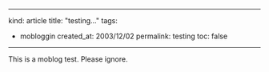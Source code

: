 -----
kind: article
title: "testing&#8230;"
tags:
- mobloggin
created_at: 2003/12/02
permalink: testing
toc: false
-----

<p>This is a moblog test. Please ignore.
</p>


